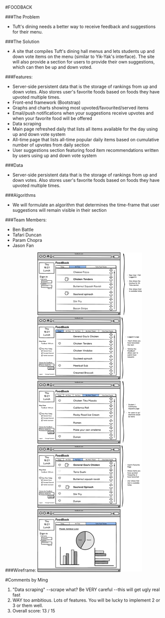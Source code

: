 #FOODBACK

###The Problem
* Tuft's dining needs a better way to receive feedback and suggestions for their menu.

###The Solution
* A site that compiles Tuft's dining hall menus and lets students up and down vote items on the menu (similar to Yik-Yak's interface). The site will also provide a section for users to provide their own suggestions, which can then be up and down voted.  

###Features:
* Server-side persistent data that is the storage of rankings from up and down votes.  Also stores user's favorite foods based on foods they have 			upvoted multiple times.
* Front-end framework (Bootstrap)
* Graphs and charts showing most upvoted/favourited/served items
* Email/push notifications when your suggestions receive upvotes and when your favorite food will be offered
* Data scraping
* Main page refreshed daily that lists all items available for the day using up and down vote system
* All-time page that lists all-time popular daily items based on cumulative number of upvotes from daily section
* User suggestions section featuring food item recommendations written by users using up and down vote system

###Data
* Server-side persistent data that is the storage of rankings from up and down votes.  Also stores user's favorite foods based on foods they have 			upvoted multiple times.

###Algorithms
* We will formulate an algorithm that determines the time-frame that user suggestions will remain visible in their section

###Team Members:

* Ben Battle
* Tafari Duncan
* Param Chopra
* Jason Fan


###Wireframe:
![Wireframe mockup](FB_wireframe.png)

#Comments by Ming
1. "Data scraping" --scrape what?  Be VERY careful --this will get ugly real fast
2. WAY too ambitious.  Lots of features.  You will be lucky to implement 2 or 3 or them well.
3. Overall score: 13 / 15
